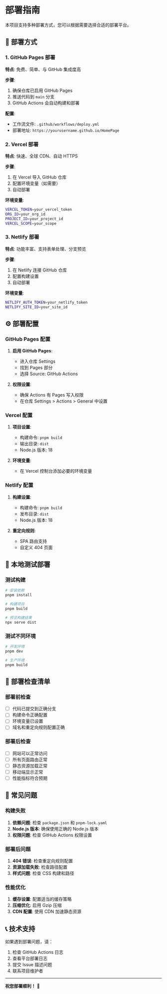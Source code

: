 # 部署指南

本项目支持多种部署方式，您可以根据需要选择合适的部署平台。

## 🚀 部署方式

### 1. GitHub Pages 部署

**特点**: 免费、简单、与 GitHub 集成度高

**步骤**:
1. 确保仓库已启用 GitHub Pages
2. 推送代码到 `main` 分支
3. GitHub Actions 会自动构建和部署

**配置**:
- 工作流文件: `.github/workflows/deploy.yml`
- 部署地址: `https://yourusername.github.io/HomePage`

### 2. Vercel 部署

**特点**: 快速、全球 CDN、自动 HTTPS

**步骤**:
1. 在 Vercel 导入 GitHub 仓库
2. 配置环境变量（如需要）
3. 自动部署

**环境变量**:
```bash
VERCEL_TOKEN=your_vercel_token
ORG_ID=your_org_id
PROJECT_ID=your_project_id
VERCEL_SCOPE=your_scope
```

### 3. Netlify 部署

**特点**: 功能丰富、支持表单处理、分支预览

**步骤**:
1. 在 Netlify 连接 GitHub 仓库
2. 配置构建设置
3. 自动部署

**环境变量**:
```bash
NETLIFY_AUTH_TOKEN=your_netlify_token
NETLIFY_SITE_ID=your_site_id
```

## ⚙️ 部署配置

### GitHub Pages 配置

1. **启用 GitHub Pages**:
   - 进入仓库 Settings
   - 找到 Pages 部分
   - 选择 Source: GitHub Actions

2. **权限设置**:
   - 确保 Actions 有 Pages 写入权限
   - 在仓库 Settings > Actions > General 中设置

### Vercel 配置

1. **项目设置**:
   - 构建命令: `pnpm build`
   - 输出目录: `dist`
   - Node.js 版本: 18

2. **环境变量**:
   - 在 Vercel 控制台添加必要的环境变量

### Netlify 配置

1. **构建设置**:
   - 构建命令: `pnpm build`
   - 发布目录: `dist`
   - Node.js 版本: 18

2. **重定向规则**:
   - SPA 路由支持
   - 自定义 404 页面

## 🔧 本地测试部署

### 测试构建
```bash
# 安装依赖
pnpm install

# 构建项目
pnpm build

# 预览构建结果
npx serve dist
```

### 测试不同环境
```bash
# 开发环境
pnpm dev

# 生产环境
pnpm build
```

## 📝 部署检查清单

### 部署前检查
- [ ] 代码已提交到正确分支
- [ ] 构建命令正确配置
- [ ] 环境变量已设置
- [ ] 域名和重定向规则配置正确

### 部署后检查
- [ ] 网站可以正常访问
- [ ] 所有页面路由正常
- [ ] 静态资源加载正常
- [ ] 移动端显示正常
- [ ] 性能指标符合预期

## 🐛 常见问题

### 构建失败
1. **依赖问题**: 检查 `package.json` 和 `pnpm-lock.yaml`
2. **Node.js 版本**: 确保使用正确的 Node.js 版本
3. **权限问题**: 检查 GitHub Actions 权限设置

### 部署后问题
1. **404 错误**: 检查重定向规则配置
2. **资源加载失败**: 检查路径配置
3. **样式问题**: 检查 CSS 构建和路径

### 性能优化
1. **缓存设置**: 配置适当的缓存策略
2. **压缩优化**: 启用 Gzip 压缩
3. **CDN 配置**: 使用 CDN 加速静态资源

## 📞 技术支持

如果遇到部署问题，请：
1. 检查 GitHub Actions 日志
2. 查看平台部署日志
3. 提交 Issue 描述问题
4. 联系项目维护者

---

**祝您部署顺利！** 🎉

